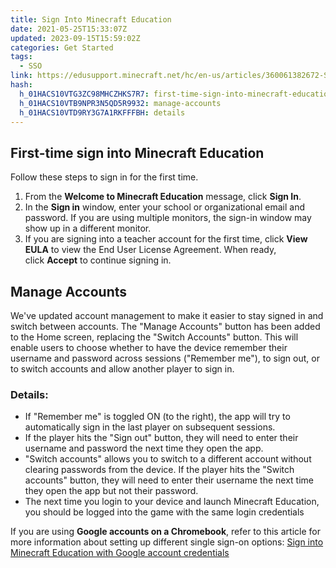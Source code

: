 ```yaml
---
title: Sign Into Minecraft Education
date: 2021-05-25T15:33:07Z
updated: 2023-09-15T15:59:02Z
categories: Get Started
tags:
  - SSO
link: https://edusupport.minecraft.net/hc/en-us/articles/360061382672-Sign-Into-Minecraft-Education
hash:
  h_01HACS10VTG3ZC98MHCZHKS7R7: first-time-sign-into-minecraft-education
  h_01HACS10VTB9NPR3N5QD5R9932: manage-accounts
  h_01HACS10VTD9RY3G7A1RKFFFBH: details
---
```


## First-time sign into Minecraft Education 

Follow these steps to sign in for the first time. 

1.  From the **Welcome to Minecraft Education** message, click **Sign In**. 
2.  In the **Sign in** window, enter your school or organizational email and password. If you are using multiple monitors, the sign-in window may show up in a different monitor.
3.  If you are signing into a teacher account for the first time, click **View EULA** to view the End User License Agreement. When ready, click **Accept** to continue signing in.

## Manage Accounts

We've updated account management to make it easier to stay signed in and switch between accounts. The "Manage Accounts" button has been added to the Home screen, replacing the "Switch Accounts" button. This will enable users to choose whether to have the device remember their username and password across sessions ("Remember me"), to sign out, or to switch accounts and allow another player to sign in.

### Details:

- If "Remember me" is toggled ON (to the right), the app will try to automatically sign in the last player on subsequent sessions.
- If the player hits the "Sign out" button, they will need to enter their username and password the next time they open the app.
- "Switch accounts" allows you to switch to a different account without clearing passwords from the device. If the player hits the "Switch accounts" button, they will need to enter their username the next time they open the app but not their password.
- The next time you login to your device and launch Minecraft Education, you should be logged into the game with the same login credentials

If you are using **Google accounts on a Chromebook**, refer to this article for more information about setting up different single sign-on options: [Sign into Minecraft Education with Google account credentials](../Administration-and-License-Management/Sign-into-Minecraft-Education-with-Google-account-credentials.md)
